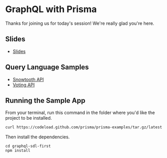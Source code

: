 # GraphQL with Prisma

Thanks for joining us for today's session! We're really glad you're here.

## Slides

- [Slides](https://slides.com/moonhighway/graphql-with-prisma/)

## Query Language Samples

- [Snowtooth API](https://snowtooth.moonhighway.com)
- [Voting API](http://vote.moonhighway.com)

## Running the Sample App

From your terminal, run this command in the folder where you'd like the project to be installed.

```sh
curl https://codeload.github.com/prisma/prisma-examples/tar.gz/latest | tar -xz --strip=2 prisma-examples-latest/typescript/graphql-sdl-first
```

Then install the dependencies.

```
cd graphql-sdl-first
npm install
```
